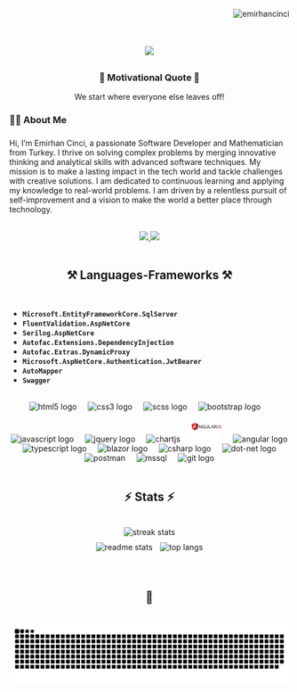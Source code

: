 <p align="right"> <img src="https://komarev.com/ghpvc/?username=emirhancinci&label=Profile%20views&color=0e75b6&style=flat" alt="emirhancinci" /> </p>

<h1 align="center">
    <img src="https://readme-typing-svg.herokuapp.com/?font=Righteous&size=35&center=true&vCenter=true&width=500&height=70&duration=4000&lines=Hi+There!+👋;+I'm+Emirhan+CİNCİ!;" />
</h1>


###

<h3 align="center">🌟 Motivational Quote 🌟</h3>

<p align="center">We start where everyone else leaves off!</p>

<h3>👩‍💻  About Me</h3>

###

<p>Hi, I’m Emirhan Cinci, a passionate Software Developer and Mathematician from Turkey. I thrive on solving complex problems by merging innovative thinking and analytical skills with advanced software techniques. My mission is to make a lasting impact in the tech world and tackle challenges with creative solutions. I am dedicated to continuous learning and applying my knowledge to real-world problems. I am driven by a relentless pursuit of self-improvement and a vision to make the world a better place through technology.</p>

<br/>

<div align="center"> 
  <a href="mailto:emirhan.cinci@gmail.com">
    <img src="https://img.shields.io/badge/Gmail-333333?style=for-the-badge&logo=gmail&logoColor=red" height=30 />
  </a>
  <a href="https://www.linkedin.com/in/emirhancinci/" target="_blank">
    <img src="https://img.shields.io/badge/LinkedIn-0077B5?style=for-the-badge&logo=linkedin&logoColor=white" height=30 target="_blank" />
  </a>
</div>

<br/>
 
<h2 align="center">⚒️ Languages-Frameworks ⚒️</h2>

<br/>

* **`Microsoft.EntityFrameworkCore.SqlServer`**
* **`FluentValidation.AspNetCore`**
* **`Serilog.AspNetCore`**
* **`Autofac.Extensions.DependencyInjection`**
* **`Autofac.Extras.DynamicProxy`**
* **`Microsoft.AspNetCore.Authentication.JwtBearer`**
* **`AutoMapper`**
* **`Swagger`**

<br/>
<div align="center">
  <img src="https://cdn.jsdelivr.net/gh/devicons/devicon/icons/html5/html5-original.svg" height="55" alt="html5 logo" />
  <img width="12" />
  <img src="https://cdn.jsdelivr.net/gh/devicons/devicon/icons/css3/css3-original.svg" height="55" alt="css3 logo" />
  <img width="12" />
  <img src="https://cdn.jsdelivr.net/gh/devicons/devicon/icons/sass/sass-original.svg" height="55" alt="scss logo" />
  <img width="12" />
  <img src="https://cdn.jsdelivr.net/gh/devicons/devicon/icons/bootstrap/bootstrap-plain.svg" height="55" alt="bootstrap logo" />
  <img width="12" />
  <img src="https://cdn.jsdelivr.net/gh/devicons/devicon/icons/javascript/javascript-original.svg" height="55" alt="javascript logo" />
  <img width="12" />
  <img src="https://cdn.jsdelivr.net/gh/devicons/devicon/icons/jquery/jquery-original.svg" height="55" alt="jquery logo" />
  <img width="12" />
  <img src="https://www.chartjs.org/media/logo-title.svg" height="55" alt="chartjs"/>
  <img width="12" />
  <img src="https://raw.githubusercontent.com/devicons/devicon/master/icons/angularjs/angularjs-original-wordmark.svg" alt="angularjs" height="55"/>
  <img width="12" />
  <img src="https://cdn.jsdelivr.net/gh/devicons/devicon/icons/angular/angular-original.svg" height="55" alt="angular logo" />
  <img width="12" />
  <img src="https://cdn.jsdelivr.net/gh/devicons/devicon/icons/typescript/typescript-original.svg" height="55" alt="typescript logo" />
  <img width="12" />
  <img src="https://cdn.jsdelivr.net/gh/devicons/devicon/icons/blazor/blazor-original.svg" height="55" alt="blazor logo" />
  <img width="12" />
  <img src="https://cdn.jsdelivr.net/gh/devicons/devicon/icons/csharp/csharp-original.svg" height="55" alt="csharp logo" />
  <img width="12" />
  <img src="https://cdn.jsdelivr.net/gh/devicons/devicon/icons/dot-net/dot-net-plain-wordmark.svg" height="55" alt="dot-net logo" />
  <img width="12" />
  <img src="https://www.vectorlogo.zone/logos/getpostman/getpostman-icon.svg" height="55" alt="postman"/> 
  <img width="12" />
  <img src="https://www.svgrepo.com/show/303229/microsoft-sql-server-logo.svg" height="55" alt="mssql"/>
  <img width="12" />
  <img src="https://www.vectorlogo.zone/logos/git-scm/git-scm-icon.svg" height="55" alt="git logo" />
</div>

<br/>

<h2 align="center">⚡ Stats ⚡</h2>

<br>

<div align="center">
  <img width="390" style="margin-bottom: 10px;" src="https://github-readme-streak-stats-salesp07.vercel.app/?user=EmirhanCinci&count_private=true&theme=react&border_radius=10" alt="streak stats"/>
  <br/>
  <img width="390" src="https://github-readme-stats.vercel.app/api?username=EmirhanCinci&count_private=true&show_icons=true&theme=react&rank_icon=github&border_radius=10" alt="readme stats" />
  <img width="297" style="margin-left: 10px;" src="https://github-readme-stats.vercel.app/api/top-langs/?username=EmirhanCinci&hide=HTML&langs_count=8&layout=compact&theme=react&border_radius=10&size_weight=0.5&count_weight=0.5&exclude_repo=github-readme-stats" alt="top langs" />
</div>

###

<br/>

<div align="center">
  <h2>🐍</h2>
  <br>
  <img alt="snake eating my contributions" src="https://raw.githubusercontent.com/salesp07/salesp07/output/github-contribution-grid-snake.svg" />
  
  <br/><br/><br/>
</div>
